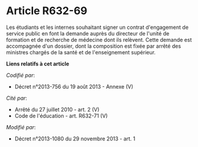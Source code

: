 # Article R632-69

Les étudiants et les internes souhaitant signer un contrat d'engagement de service public en font la demande auprès du
directeur de l'unité de formation et de recherche de médecine dont ils relèvent. Cette demande est accompagnée d'un dossier,
dont la composition est fixée par arrêté des ministres chargés de la santé et de l'enseignement supérieur.

**Liens relatifs à cet article**

_Codifié par_:

  - Décret n°2013-756 du 19 août 2013 -  Annexe (V)

_Cité par_:

  - Arrêté du 27 juillet 2010 - art. 2 (V)
  - Code de l'éducation - art. R632-71 (V)

_Modifié par_:

  - Décret n°2013-1080 du 29 novembre 2013 - art. 1
